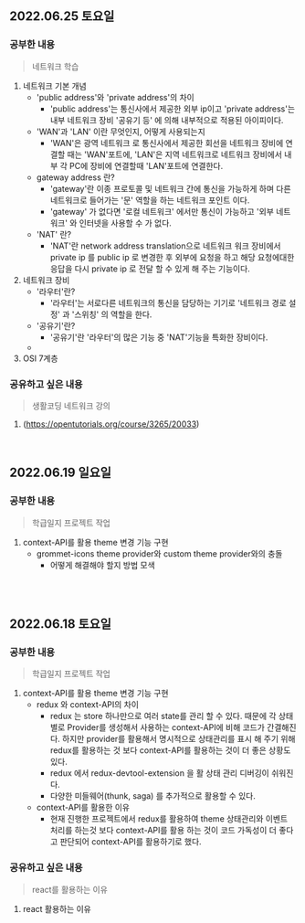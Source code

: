 
## 2022.06.25 토요일
### 공부한 내용


> 네트워크 학습

1. 네트워크 기본 개념
      - 'public address'와 'private address'의 차이 
        +  'public address'는 통신사에서 제공한 외부 ip이고 'private address'는 내부 네트워크 장비 '공유기 등' 에 의해 내부적으로 적용된 아이피이다.
      - 'WAN'과 'LAN' 이란 무엇인지, 어떻게 사용되는지
        +  'WAN'은 광역 네트워크 로 통신사에서 제공한 회선을 네트워크 장비에 연결할 때는 'WAN'포트에, 'LAN'은 지역 네트워크로 네트워크 장비에서 내부 각 PC에 장비에 연결할때 'LAN'포트에 연결한다. 
      - gateway address 란?
        + 'gateway'란 이종 프로토콜 및 네트워크 간에 통신을 가능하게 하며 다른 네트워크로 들어가는 '문' 역할을 하는 네트워크 포인트 이다.
        + 'gateway' 가 없다면 '로컬 네트워크' 에서만 통신이 가능하고 '외부 네트워크' 와 인터넷을 사용할 수 가 없다.
      - 'NAT' 란?
        + 'NAT'란 network address translation으로 네트워크 워크 장비에서 private ip 를 public ip 로 변경한 후 외부에 요청을 하고 해당 요청에대한 응답을 다시 private ip 로 전달 할 수 있게 해 주는 기능이다.
2. 네트워크 장비
      - '라우터'란?
        +  '라우터'는 서로다른 네트워크의 통신을 담당하는 기기로 '네트워크 경로 설정' 과 '스위칭' 의 역할을 한다.
      - '공유기'란?
        + '공유기'란 '라우터'의 많은 기능 중 'NAT'기능을 특화한 장비이다.
      - 
3. OSI 7계층 
### 공유하고 싶은 내용
> 생활코딩 네트워크 강의

1. (https://opentutorials.org/course/3265/20033)
<br>

## 2022.06.19 일요일
### 공부한 내용

> 학급일지 프로젝트 작업 

1. context-API를 활용 theme 변경 기능 구현
      - grommet-icons theme provider와 custom theme provider와의 충돌
        + 어떻게 해결해야 할지 방법 모색

<br>
<br>

## 2022.06.18 토요일
### 공부한 내용
> 학급일지 프로젝트 작업 

1. context-API를 활용 theme 변경 기능 구현
      - redux 와 context-API의 차이 
        + redux 는 store 하나만으로 여러 state를 관리 할 수 있다. 때문에 각 상태별로 Provider를 생성해서 사용하는 context-API에 비해 코드가 간결해진다. 하지만 provider를 활용해서 명시적으로 상태관리를 표시 해 주기 위해 redux를 활용하는 것 보다 context-API를 활용하는 것이 더 좋은 상황도 있다.
        + redux 에서 redux-devtool-extension 을 활 상태 관리 디버깅이 쉬워진다.
        + 다양한 미들웨어(thunk, saga) 를 추가적으로 활용할 수 있다.
      - context-API를 활용한 이유
        + 현재 진행한 프로젝트에서 redux를 활용하여 theme 상태관리와 이벤트 처리를 하는것 보다 context-API를 활용 하는 것이 코드 가독성이 더 좋다고 판단되어 context-API를 활용하기로 했다.
### 공유하고 싶은 내용
> react를 활용하는 이유

1. react 활용하는 이유
<br>
<br>

